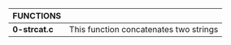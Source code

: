 |**FUNCTIONS**		|								|
|-----------------------|---------------------------------------------------------------|
|**0-strcat.c**		|This function concatenates two strings				|

